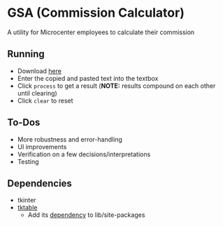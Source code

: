 # GSA (Commission Calculator)
A utility for Microcenter employees to calculate their commission

## Running
* Download [here](https://drive.google.com/file/d/1hifkyjuOCbAK0tx6nChhQ1AJ9L1dHNST/view?usp=sharing)
* Enter the copied and pasted text into the textbox
* Click `process` to get a result (**NOTE:** results compound on each other until clearing)
* Click `clear` to reset

## To-Dos
* More robustness and error-handling
* UI improvements
* Verification on a few decisions/interpretations
* Testing

## Dependencies
* tkinter
* [tktable](https://github.com/nbro/tktable)
  * Add its [dependency](https://sourceforge.net/projects/tktable/) to lib/site-packages
